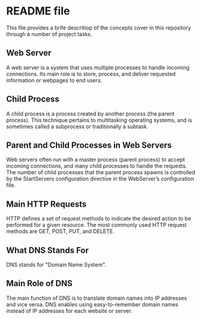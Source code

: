 # README file

This file provides a brife descritiop of the concepts cover in this repository through a number of project tasks.

## Web Server

A web server is a system that uses multiple processes to handle incoming connections. Its main role is to store, process, and deliver requested information or webpages to end users.

## Child Process

A child process is a process created by another process (the parent process). This technique pertains to multitasking operating systems, and is sometimes called a subprocess or traditionally a subtask.

## Parent and Child Processes in Web Servers

Web servers often run with a master process (parent process) to accept incoming connections, and many child processes to handle the requests. The number of child processes that the parent process spawns is controlled by the StartServers configuration directive in the WebServer’s configuration file.

## Main HTTP Requests

HTTP defines a set of request methods to indicate the desired action to be performed for a given resource. The most commonly used HTTP request methods are GET, POST, PUT, and DELETE.

## What DNS Stands For

DNS stands for "Domain Name System".

## Main Role of DNS

The main function of DNS is to translate domain names into IP addresses and vice versa. DNS enables using easy-to-remember domain names instead of IP addresses for each website or server.
